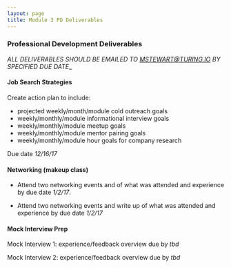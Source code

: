 ```yaml
---
layout: page
title: Module 3 PD Deliverables
---
```


### Professional Development Deliverables

_ALL DELIVERABLES SHOULD BE EMAILED TO MSTEWART@TURING.IO BY SPECIFIED
DUE DATE__

#### Job Search Strategies

Create action plan to include:
* projected weekly/month/module cold outreach
goals
* weekly/monthly/module informational interview goals
* weekly/monthly/module meetup goals
* weekly/monthly/module mentor pairing goals
* weekly/monthly/module hour goals for company research

Due date <em>12/16/17</em>

#### Networking (makeup class)

* Attend two networking events and of what
was attended and experience by due date <em>1/2/17</em>.

* Attend two networking events and write up of what
was attended and experience by due date <em>1/2/17</em>

#### Mock Interview Prep

Mock Interview 1: experience/feedback overview due by <em>tbd</em>

Mock Interview 2: experience/feedback overview due by <em>tbd</em>
